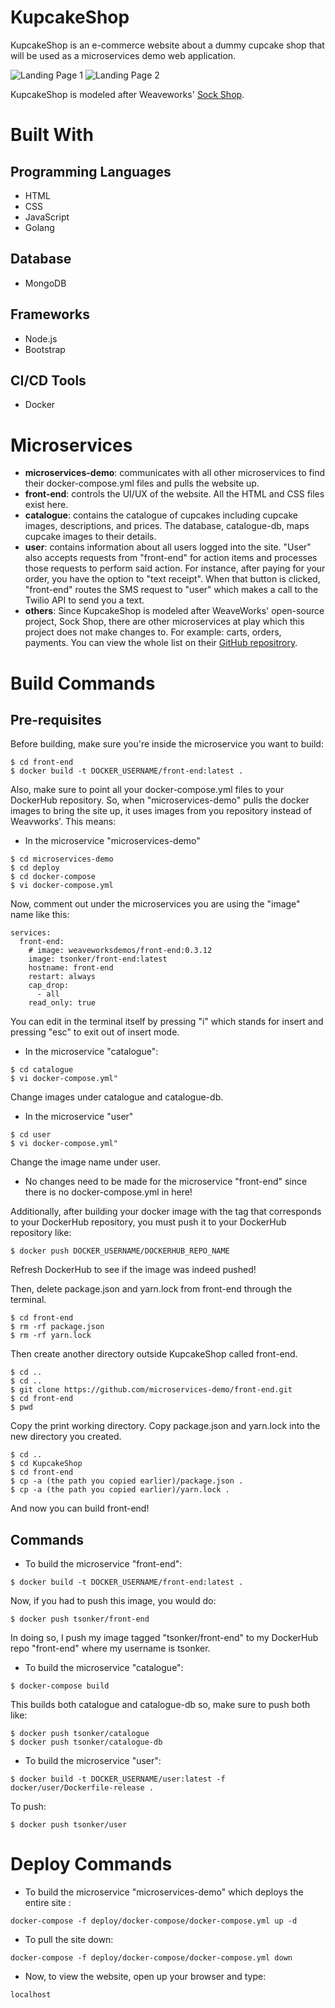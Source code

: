# KupcakeShop
KupcakeShop is an e-commerce website about a dummy cupcake shop that will be used as a microservices demo web application.

![Landing Page 1](https://github.com/tanya-sonker/cupcake-shop/blob/master/Screen%20Shot%202019-08-13%20at%203.00.38%20PM.png)
![Landing Page 2](https://github.com/tanya-sonker/cupcake-shop/blob/master/Screen%20Shot%202019-08-13%20at%204.36.35%20PM.png)

KupcakeShop is modeled after Weaveworks' [Sock Shop](https://microservices-demo.github.io/).

# Built With
## Programming Languages 
- HTML
- CSS
- JavaScript
- Golang

## Database
- MongoDB

## Frameworks
- Node.js
- Bootstrap

## CI/CD Tools
- Docker

# Microservices
- **microservices-demo**: communicates with all other microservices to find their docker-compose.yml files and pulls the website up.
- **front-end**: controls the UI/UX of the website. All the HTML and CSS files exist here.
- **catalogue**: contains the catalogue of cupcakes including cupcake images, descriptions, and prices. 
The database, catalogue-db, maps cupcake images to their details.
- **user**: contains information about all users logged into the site. 
"User" also accepts requests from "front-end" for action items and processes those requests to perform said action. 
For instance, after paying for your order, you have the option to "text receipt". When that button is clicked, "front-end" routes the SMS request to "user" which makes a call to the Twilio API to send you a text.
- **others**: Since KupcakeShop is modeled after WeaveWorks' open-source project, Sock Shop, there are other microservices at play which this project does not make changes to. For example: carts, orders, payments. You can view the whole list on their [GitHub repositrory](https://github.com/microservices-demo).

# Build Commands
## Pre-requisites
Before building, make sure you're inside the microservice you want to build:
```
$ cd front-end
$ docker build -t DOCKER_USERNAME/front-end:latest .
```

Also, make sure to point all your docker-compose.yml files to your DockerHub repository.
So, when "microservices-demo" pulls the docker images to bring the site up, it uses images from you repository instead of Weavworks'.
This means: 
- In the microservice "microservices-demo"
```
$ cd microservices-demo
$ cd deploy
$ cd docker-compose
$ vi docker-compose.yml
```
Now, comment out under the microservices you are using the "image" name like this:
```
services:
  front-end:
    # image: weaveworksdemos/front-end:0.3.12
    image: tsonker/front-end:latest
    hostname: front-end
    restart: always
    cap_drop:
      - all
    read_only: true
 ```
 You can edit in the terminal itself by pressing "i" which stands for insert and pressing "esc" to exit out of insert mode.
 
- In the microservice "catalogue":
```
$ cd catalogue
$ vi docker-compose.yml"
```
Change images under catalogue and catalogue-db.

- In the microservice "user"
```
$ cd user
$ vi docker-compose.yml"
```
Change the image name under user.

- No changes need to be made for the microservice "front-end" since there is no docker-compose.yml in here!

Additionally, after building your docker image with the tag that corresponds to your DockerHub repository, you must push it to your DockerHub repository like:
```
$ docker push DOCKER_USERNAME/DOCKERHUB_REPO_NAME
```
Refresh DockerHub to see if the image was indeed pushed!

Then, delete package.json and yarn.lock from front-end through the terminal.

```
$ cd front-end
$ rm -rf package.json
$ rm -rf yarn.lock
```
Then create another directory outside KupcakeShop called front-end.
```
$ cd ..
$ cd ..
$ git clone https://github.com/microservices-demo/front-end.git
$ cd front-end
$ pwd
```
Copy the print working directory. 
Copy package.json and yarn.lock into the new directory you created. 
```
$ cd ..
$ cd KupcakeShop
$ cd front-end
$ cp -a (the path you copied earlier)/package.json .
$ cp -a (the path you copied earlier)/yarn.lock .
```
And now you can build front-end!

## Commands
- To build the microservice "front-end":
```
$ docker build -t DOCKER_USERNAME/front-end:latest .
```
Now, if you had to push this image, you would do:
```
$ docker push tsonker/front-end
```
In doing so, I push my image tagged "tsonker/front-end" to my DockerHub repo "front-end" where my username is tsonker.

- To build the microservice "catalogue":
```
$ docker-compose build
```
This builds both catalogue and catalogue-db so, make sure to push both like:
```
$ docker push tsonker/catalogue
$ docker push tsonker/catalogue-db
```

- To build the microservice "user":
```
$ docker build -t DOCKER_USERNAME/user:latest -f docker/user/Dockerfile-release .
```
To push:
```
$ docker push tsonker/user
```

# Deploy Commands
- To build the microservice "microservices-demo" which deploys the entire site :
```
docker-compose -f deploy/docker-compose/docker-compose.yml up -d
```
- To pull the site down:
```
docker-compose -f deploy/docker-compose/docker-compose.yml down
```
- Now, to view the website, open up your browser and type:
```
localhost
```
